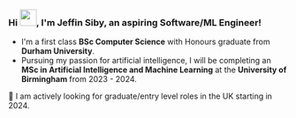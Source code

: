 ### Hi <img src="https://raw.githubusercontent.com/MartinHeinz/MartinHeinz/master/wave.gif" width="30px">, I'm Jeffin Siby, an aspiring Software/ML Engineer!

- I'm a first class **BSc Computer Science** with Honours graduate from **Durham University**.
- Pursuing my passion for artificial intelligence, I will be completing an **MSc in Artificial Intelligence and Machine Learning** at the **University of Birmingham** from 2023 - 2024.

🔭 I am actively looking for graduate/entry level roles in the UK starting in 2024.

<!--
**JeffinSiby/JeffinSiby** is a ✨ _special_ ✨ repository because its `README.md` (this file) appears on your GitHub profile.

Here are some ideas to get you started:

- 🔭 I’m currently working on ...
- 🌱 I’m currently learning ...
- 👯 I’m looking to collaborate on ...
- 🤔 I’m looking for help with ...
- 💬 Ask me about ...
- 📫 How to reach me: ...
- 😄 Pronouns: ...
- ⚡ Fun fact: ...
-->

